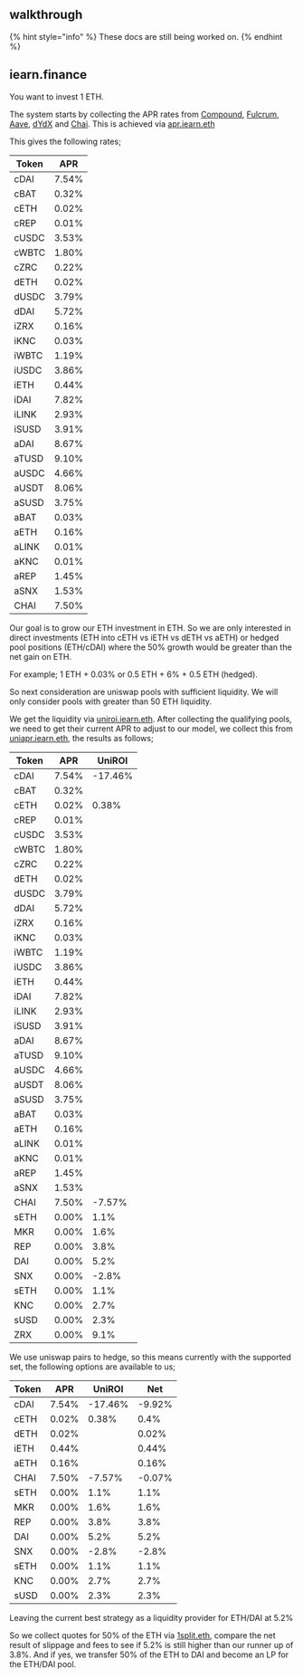 ## walkthrough

{% hint style="info" %}
These docs are still being worked on.
{% endhint %}

## iearn.finance

You want to invest 1 ETH.

The system starts by collecting the APR rates from [Compound](http://compound.finance), [Fulcrum](https://fulcrum.trade/), [Aave](http://aave.com/), [dYdX](http://dydx.exchange/) and [Chai](https://chai.money/). This is achieved via [apr.iearn.eth](https://etherscan.io/address/0x97ff4a1b787ade6b94cca95b61f79417c673331d#readContract)

This gives the following rates;

| Token | APR   |
| ----- | ----- |
| cDAI  | 7.54% |
| cBAT  | 0.32% |
| cETH  | 0.02% |
| cREP  | 0.01% |
| cUSDC | 3.53% |
| cWBTC | 1.80% |
| cZRC  | 0.22% |
| dETH  | 0.02% |
| dUSDC | 3.79% |
| dDAI  | 5.72% |
| iZRX  | 0.16% |
| iKNC  | 0.03% |
| iWBTC | 1.19% |
| iUSDC | 3.86% |
| iETH  | 0.44% |
| iDAI  | 7.82% |
| iLINK | 2.93% |
| iSUSD | 3.91% |
| aDAI  | 8.67% |
| aTUSD | 9.10% |
| aUSDC | 4.66% |
| aUSDT | 8.06% |
| aSUSD | 3.75% |
| aBAT  | 0.03% |
| aETH  | 0.16% |
| aLINK | 0.01% |
| aKNC  | 0.01% |
| aREP  | 1.45% |
| aSNX  | 1.53% |
| CHAI  | 7.50% |

Our goal is to grow our ETH investment in ETH. So we are only interested in direct investments (ETH into cETH vs iETH vs dETH vs aETH) or hedged pool positions (ETH/cDAI) where the 50% growth would be greater than the net gain on ETH.

For example; 1 ETH + 0.03% or 0.5 ETH + 6% + 0.5 ETH (hedged).

So next consideration are uniswap pools with sufficient liquidity. We will only consider pools with greater than 50 ETH liquidity.

We get the liquidity via [uniroi.iearn.eth](https://etherscan.io/address/0xd04ca0ae1cd8085438fdd8c22a76246f315c2687#readContract). After collecting the qualifying pools, we need to get their current APR to adjust to our model, we collect this from [uniapr.iearn.eth](https://etherscan.io/address/0x4c70D89A4681b2151F56Dc2c3FD751aBb9CE3D95#readContract), the results as follows;

| Token | APR   | UniROI  |
| ----- | ----- | ------- |
| cDAI  | 7.54% | -17.46% |
| cBAT  | 0.32% |         |
| cETH  | 0.02% | 0.38%   |
| cREP  | 0.01% |         |
| cUSDC | 3.53% |         |
| cWBTC | 1.80% |         |
| cZRC  | 0.22% |         |
| dETH  | 0.02% |         |
| dUSDC | 3.79% |         |
| dDAI  | 5.72% |         |
| iZRX  | 0.16% |         |
| iKNC  | 0.03% |         |
| iWBTC | 1.19% |         |
| iUSDC | 3.86% |         |
| iETH  | 0.44% |         |
| iDAI  | 7.82% |         |
| iLINK | 2.93% |         |
| iSUSD | 3.91% |         |
| aDAI  | 8.67% |         |
| aTUSD | 9.10% |         |
| aUSDC | 4.66% |         |
| aUSDT | 8.06% |         |
| aSUSD | 3.75% |         |
| aBAT  | 0.03% |         |
| aETH  | 0.16% |         |
| aLINK | 0.01% |         |
| aKNC  | 0.01% |         |
| aREP  | 1.45% |         |
| aSNX  | 1.53% |         |
| CHAI  | 7.50% | -7.57%  |
| sETH  | 0.00% | 1.1%    |
| MKR   | 0.00% | 1.6%    |
| REP   | 0.00% | 3.8%    |
| DAI   | 0.00% | 5.2%    |
| SNX   | 0.00% | -2.8%   |
| sETH  | 0.00% | 1.1%    |
| KNC   | 0.00% | 2.7%    |
| sUSD  | 0.00% | 2.3%    |
| ZRX   | 0.00% | 9.1%    |

We use uniswap pairs to hedge, so this means currently with the supported set, the following options are available to us;

| Token | APR   | UniROI  | Net    |
| ----- | ----- | ------- | ------ |
| cDAI  | 7.54% | -17.46% | -9.92% |
| cETH  | 0.02% | 0.38%   | 0.4%   |
| dETH  | 0.02% |         | 0.02%  |
| iETH  | 0.44% |         | 0.44%  |
| aETH  | 0.16% |         | 0.16%  |
| CHAI  | 7.50% | -7.57%  | -0.07% |
| sETH  | 0.00% | 1.1%    | 1.1%   |
| MKR   | 0.00% | 1.6%    | 1.6%   |
| REP   | 0.00% | 3.8%    | 3.8%   |
| DAI   | 0.00% | 5.2%    | 5.2%   |
| SNX   | 0.00% | -2.8%   | -2.8%  |
| sETH  | 0.00% | 1.1%    | 1.1%   |
| KNC   | 0.00% | 2.7%    | 2.7%   |
| sUSD  | 0.00% | 2.3%    | 2.3%   |

Leaving the current best strategy as a liquidity provider for ETH/DAI at 5.2%

So we collect quotes for 50% of the ETH via [1split.eth](https://etherscan.io/address/1split.eth#code), compare the net result of slippage and fees to see if 5.2% is still higher than our runner up of 3.8%. And if yes, we transfer 50% of the ETH to DAI and become an LP for the ETH/DAI pool.
